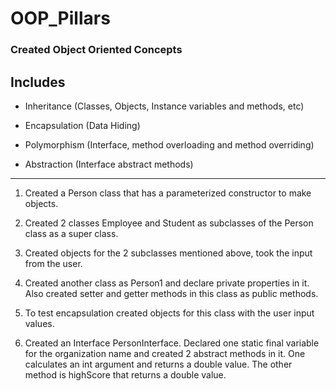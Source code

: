 # OOP_Pillars
### Created Object Oriented Concepts

## Includes
- Inheritance (Classes, Objects, Instance variables and methods, etc)

- Encapsulation (Data Hiding)

- Polymorphism (Interface, method overloading and method overriding)

- Abstraction (Interface abstract methods)

---------------------------------------------------------------------------

1. Created a Person class that has a parameterized constructor to make objects. 

2. Created 2 classes Employee and Student as subclasses of the Person  class as a super class.

3. Created objects for the 2 subclasses mentioned above, took the input from the user.

4. Created another class as Person1 and declare private properties in it. Also created setter and getter methods in this class as public methods.

5. To test encapsulation created objects for this class with the user input values.

6. Created an Interface PersonInterface. Declared one static final variable for the organization name and created 2 abstract methods in it. One calculates an int argument and returns a double value. The other method is highScore that returns a double value.